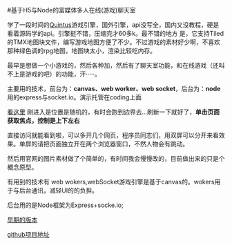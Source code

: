 #基于H5与Node的富媒体多人在线(游戏)聊天室

 学了一段时间的[Quintus](http://www.html5quintus.com/)游戏引擎，国外引擎，api没写全，国内又没教程，硬是看着源码学的api。引擎挺不错，压缩完才60多k。最不错的地方  是，它支持Tiled的TMX地图块文件，编写游戏地图方便了不少。不过游戏的素材好少啊，不喜欢那种绿色调的rpg地图，地图块太小，渲染比较吃内存。
 
 最早是想做一个小游戏的，然后各种加，然后有了聊天室功能，和在线游戏（还叫不上是游戏的吧）的功能，汗·····。
 
 主要用的技术，前台为：**canvas、web worker、web socket**，后台为：**node**用的express与socket.io。演示托管在coding上面
 
 
 [看这里](http://riacharoom.coding.io/) 刚进入是位置是随机的，有时会跑到边界去...刷新一下就好了，**单击页面获取焦点，控制是上下左右**
 
 直接访问就能看到啦，可以多开几个网页，程序员同志们，用双屏可以分开来看效果。单屏的请把页面独立开在两个浏览器窗口，不然人物会有跳动。
 
 
 然后用官网的图片素材做了个简单的，有时间我会慢慢改的，目前做出来的只是个概念原型。
 
 
 有用到的技术有 web wokers,webSocket游戏引擎是基于canvas的。wokers用于与后台通讯，减轻UI的的负担。
 
 后台用的是Node框架为Express+socke.io;
 


[早期的版本](http://nangame.coding.io/)

[github项目地址](https://github.com/kinglisky/RIACharRoom)
